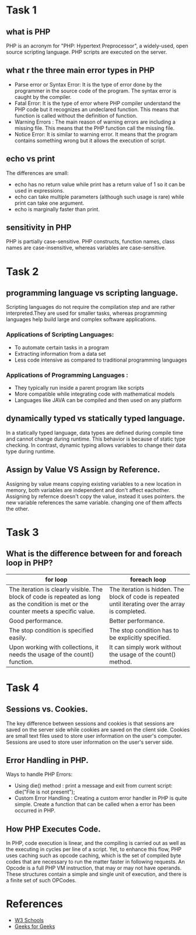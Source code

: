 # Task 1
## what is PHP
PHP is an acronym for "PHP: Hypertext Preprocessor", a widely-used, open source scripting language. PHP scripts are executed on the server.

## what r the three main error types in PHP
- Parse error or Syntax Error: It is the type of error done by the programmer in the source code of the program. The syntax error is caught by the compiler.
- Fatal Error: It is the type of error where PHP compiler understand the PHP code but it recognizes an undeclared function. This means that function is called without the definition of function.
- Warning Errors : The main reason of warning errors are including a missing file. This means that the PHP function call the missing file.
- Notice Error: It is similar to warning error. It means that the program contains something wrong but it allows the execution of script.

## echo vs print
The differences are small:
- echo has no return value while print has a return value of 1 so it can be used in expressions.
- echo can take multiple parameters (although such usage is rare) while print can take one argument.
- echo is marginally faster than print.

## sensitivity in PHP
PHP is partially case-sensitive.
PHP constructs, function names, class names are case-insensitive, whereas variables are case-sensitive.

# Task 2
## programming language vs scripting language.
Scripting languages do not require the compilation step and are rather interpreted.They are used for smaller tasks, whereas programming languages help build large and complex software applications.
### Applications of Scripting Languages: 
- To automate certain tasks in a program 
- Extracting information from a data set 
- Less code intensive as compared to traditional programming languages  
### Applications of Programming Languages :
- They typically run inside a parent program like scripts
- More compatible while integrating code with mathematical models
- Languages like JAVA can be compiled and then used on any platform

## dynamically typed vs statically typed language.
In a statically typed language, data types are defined during compile time and cannot change during runtime. This behavior is because of static type checking. In contrast, dynamic typing allows variables to change their data type during runtime.

## Assign by Value VS Assign by Reference.
Assigning by value means copying existing variables to a new location in memory, both variables are independent and don't affect eachother.
Assigning by refernce doesn't copy the value, instead it uses pointers. the new variable references the same variable. changing one of them affects the other. 

# Task 3
## What is the difference between for and foreach loop in PHP?
| for loop   | foreach loop  |
|---|---|
|The iteration is clearly visible. The block of code is repeated as long as the condition is met or the counter meets a specific value.    |  The iteration is hidden. The block of code is repeated until iterating over the array is completed. |
| Good performance.  |  Better performance. |
|  The stop condition is specified easily. |  The stop condition has to be explicitly specified. |
| Upon working with collections, it needs the usage of the count() function.   |  It can simply work without the usage of the count() method.  |

# Task 4
## Sessions vs. Cookies.
The key difference between sessions and cookies is that sessions are saved on the server side while cookies are saved on the client side. Cookies are small text files used to store user information on the user's computer. Sessions are used to store user information on the user's server side.

## Error Handling in PHP.
Ways to handle PHP Errors:  
- Using die() method : print a message and exit from current script: die("File is not present");
- Custom Error Handling : Creating a custom error handler in PHP is quite simple. Create a function that can be called when a error has been occurred in PHP.

## How PHP Executes Code.
In PHP, code execution is linear, and the compiling is carried out as well as the executing in cycles per line of a script. Yet, to enhance this flow, PHP uses caching such as opcode caching, which is the set of compiled byte codes that are necessary to run the matter faster in following requests.
An Opcode is a full PHP VM instruction, that may or may not have operands. These structures contain a simple and single unit of execution, and there is a finite set of such OPCodes.


# References
- [W3 Schools](https://www.w3schools.com/php/php_intro.asp)
- [Geeks for Geeks](https://www.geeksforgeeks.org/what-is-the-difference-between-for-and-foreach-loop-in-php/)